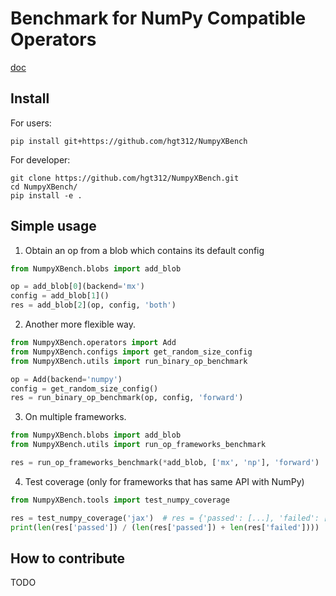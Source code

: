 # Benchmark for NumPy Compatible Operators

[doc](./doc/doc.md)

## Install

For users:

`pip install git+https://github.com/hgt312/NumpyXBench`

For developer:

```
git clone https://github.com/hgt312/NumpyXBench.git
cd NumpyXBench/
pip install -e .
```

## Simple usage

1. Obtain an op from a blob which contains its default config

```python
from NumpyXBench.blobs import add_blob

op = add_blob[0](backend='mx')
config = add_blob[1]()
res = add_blob[2](op, config, 'both')
```

2. Another more flexible way.

```python
from NumpyXBench.operators import Add
from NumpyXBench.configs import get_random_size_config
from NumpyXBench.utils import run_binary_op_benchmark

op = Add(backend='numpy')
config = get_random_size_config()
res = run_binary_op_benchmark(op, config, 'forward')
```

3. On multiple frameworks.

```python
from NumpyXBench.blobs import add_blob
from NumpyXBench.utils import run_op_frameworks_benchmark

res = run_op_frameworks_benchmark(*add_blob, ['mx', 'np'], 'forward')
```

4. Test coverage (only for frameworks that has same API with NumPy)

```python
from NumpyXBench.tools import test_numpy_coverage

res = test_numpy_coverage('jax')  # res = {'passed': [...], 'failed': [...]}
print(len(res['passed']) / (len(res['passed']) + len(res['failed'])))
```

## How to contribute

TODO